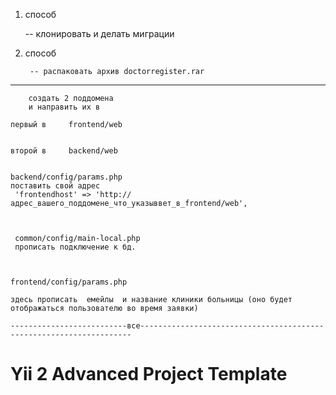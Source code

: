  





1) способ 

      -- клонировать и делать миграции


2) cпособ

        -- распаковать архив doctorregister.rar
        
        
        
        
        
        
  ------------------------------------------------
        
        cоздать 2 поддомена
        и направить их в 
        
    первый в     frontend/web
    
    
    второй в     backend/web
    
    
    backend/config/params.php   
    поставить свой адрес
     'frontendhost' => 'http://адрес_вашего_поддомене_что_указыввет_в_frontend/web', 
     
     
     
     common/config/main-local.php
     прописать подключение к бд. 
    
    
    
    frontend/config/params.php
    
    здесь прописать  емейлы  и название клиники больницы (оно будет отображаться пользователю во время заявки)
    
    --------------------------все--------------------------------------------------------------------
    
    
    
    
    
    
    
    
    
    
    
    
    
    
    
    
    
    
    
    
    
    
    
    
    
    
    
    
    


Yii 2 Advanced Project Template
===============================
